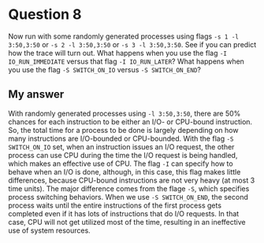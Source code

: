 # Question 8

Now run with some randomly generated processes using flags `-s 1 -l 3:50,3:50` or `-s 2 -l 3:50,3:50` or `-s 3 -l 3:50,3:50`. See if you can predict how the trace will turn out. What happens when you use the flag `-I IO_RUN_IMMEDIATE` versus that flag `-I IO_RUN_LATER`? What happens when you use the flag `-S SWITCH_ON_IO` versus `-S SWITCH_ON_END`?

## My answer

With randomly generated processes using `-l 3:50,3:50`, there are 50% chances for each instruction to be either an I/O- or CPU-bound instruction. So, the total time for a process to be done is largely depending on how many instructions are I/O-bounded or CPU-bounded. With the flag `-S SWITCH_ON_IO` set, when an instruction issues an I/O request, the other process can use CPU during the time the I/O request is being handled, which makes an effective use of CPU. The flag `-I` can specify how to behave when an I/O is done, although, in this case, this flag makes little differences, because CPU-bound instructions are not very heavy (at most 3 time units). The major difference comes from the flage `-S`, which specifies process switching behaviors. When we use `-S SWITCH_ON_END`, the second process waits until the entire instructions of the first process gets completed even if it has lots of instructions that do I/O requests. In that case, CPU will not get utilized most of the time, resulting in an ineffective use of system resources.
